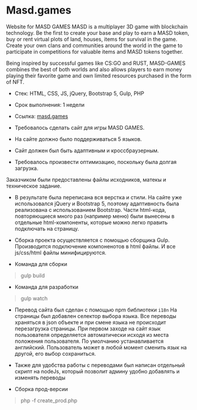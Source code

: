 
# Masd.games

Website for MASD GAMES
MASD is a multiplayer 3D game with blockchain technology. Be the first to create your base and play to earn a MASD token, buy or rent virtual plots of land, houses, items for survival in the game. Create your own clans and communities around the world in the game to participate in competitions for valuable items and MASD tokens together.

Being inspired by successful games like CS:GO and RUST, MASD-GAMES combines the best of both worlds and also allows players to earn money playing their favorite game and own limited resources purchased in the form of NFT.

- Стек: HTML, CSS, JS, jQuery, Bootstrap 5, Gulp, PHP
- Срок выполнения: 1 недели
- Ссылка: [masd.games](https://masd.games/)

- Требовалось сделать сайт для игры MASD GAMES.
- На сайте должно было поддерживаться 5 языков.
- Сайт должен был быть адаптивным и кроссбраузерным.
- Требовалось произвести оптимизацию, поскольку была долгая загрузка.

Заказчиком были предоставлены файлы исходников, матекы и техническое задание.

- В результате была переписана вся верстка и стили. На сайте уже использовался jQuery и Bootstrap 5, поэтому адаптивность была реализована с использованием Bootstrap.
Части html-кода, повторяющиеся много раз (например меню) были вынесены в отдельные html-компоненты, которые можно легко править подключать на страницу.

- Сборка проекта осуществляется с помощью сборщика Gulp.
Производится подключение компоненотов в html файлы. И все js/css/html файлы минифицируются.
- Команда для сборки
> gulp build

- Команда для разработки
> gulp watch

- Перевод сайта был сделан с помощью npm библиотеки `i18n`
На страницы был добавлен селектор выбора языка. Все переводы храняться в json объекте и при смене языка не происходит перезагрузка страницы.
При первом заходе на сайт язык пользователя определяется автоматически исходя из места положения пользователя. По умолчанию устанавливается английский.
Пользователь может в любой момент сменить язык на другой, его выбор сохраниться.

- Также для удобства работы с переводами был написан отдельный скрипт на nodeJs, который позволит админу удобно добавлять и изменять переводы


- Сборка прод-версии 
> php -f create_prod.php
